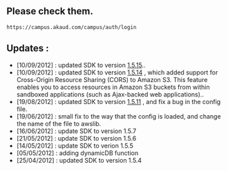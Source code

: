 

## Please check them.
	
	https://campus.akaud.com/campus/auth/login

## Updates :

* [10/09/2012] : updated SDK to version [1.5.15](https://aws.amazon.com/releasenotes/PHP/5261285417896036)..
* [10/09/2012] : updated SDK to version [1.5.14](https://aws.amazon.com/releasenotes/PHP/0994976751217074) , which added support for Cross-Origin Resource Sharing (CORS) to Amazon S3. This feature enables you to access resources in Amazon S3 buckets from within sandboxed applications (such as Ajax-backed web applications)..
* [19/08/2012] : updated SDK to version [1.5.11](https://aws.amazon.com/releasenotes/PHP/2692509814768496) , and fix a bug in the config file.
* [19/06/2012] : small fix to the way that the config is loaded, and change the name of the file to awslib.
* [16/06/2012] : update SDK to version 1.5.7
* [21/05/2012] : update SDK to version 1.5.6
* [14/05/2012] : update SDK to verion 1.5.5
* [05/05/2012] : adding dynamicDB function
* [25/04/2012] : updated SDK to version 1.5.4
